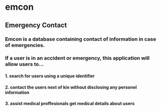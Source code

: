 # emcon
## Emergency Contact
### Emcon is a database containing contact of information in case of emergencies.
### If a user is in an accident or emergency, this application will allow users to...
#### 1. search for users using a unique identifier
#### 2. contact the users next of kin without disclosing any personel information
#### 3. assist medical proffesionals get medical details about users
